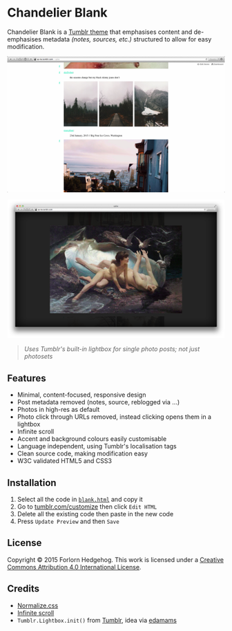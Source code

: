 Chandelier Blank
================

Chandelier Blank is a [Tumblr theme](https://www.tumblr.com/docs/en/custom_themes) that emphasises content and de-emphasises metadata *(notes, sources, etc.)* structured to allow for easy modification.

![An example screenshot of the Chandelier Blank index page](screenshots/index.png)

![An example screenshot of the Chandelier Blank lightbox](screenshots/lightbox.png)

> *Uses Tumblr's built-in lightbox for single photo posts; not just photosets*

Features
--------

* Minimal, content-focused, responsive design
* Post metadata removed (notes, source, reblogged via ...)
* Photos in high-res as default
* Photo click through URLs removed, instead clicking opens them in a lightbox
* Infinite scroll
* Accent and background colours easily customisable
* Language independent, using Tumblr's localisation tags
* Clean source code, making modification easy
* W3C validated HTML5 and CSS3

Installation
------------

1. Select all the code in [`blank.html`](https://raw.githubusercontent.com/forlornhedgehog/chandelier/master/blank.html) and copy it
2. Go to [tumblr.com/customize](https://www.tumblr.com/customize) then click `Edit HTML`
3. Delete all the existing code then paste in the new code
4. Press `Update Preview` and then `Save`

License
-------

Copyright © 2015 Forlorn Hedgehog. This work is licensed under a [Creative Commons Attribution 4.0 International License](http://creativecommons.org/licenses/by/4.0/).

Credits
-------

* [Normalize.css](https://github.com/necolas/normalize.css/)
* [Infinite scroll](http://codysherman.com/tools/infinite-scrolling)
* `Tumblr.Lightbox.init()` from [Tumblr](http://assets.tumblr.com/assets/scripts/tumblelog.js), idea via [edamams](https://gist.github.com/edadams/6038781)
